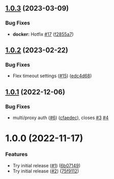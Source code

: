 ## [1.0.3](https://github.com/dns3l/ingress/compare/v1.0.2...v1.0.3) (2023-03-09)


### Bug Fixes

* **docker:** Hotfix [#17](https://github.com/dns3l/ingress/issues/17) ([f2855a7](https://github.com/dns3l/ingress/commit/f2855a790abcc05ebfdca68655a45107bd4fdb0d))

## [1.0.2](https://github.com/dns3l/ingress/compare/v1.0.1...v1.0.2) (2023-02-22)


### Bug Fixes

* Flex timeout settings ([#15](https://github.com/dns3l/ingress/issues/15)) ([edc4d68](https://github.com/dns3l/ingress/commit/edc4d683f961c375b5ef5a4334dc860d98c7a4f4))

## [1.0.1](https://github.com/dns3l/ingress/compare/v1.0.0...v1.0.1) (2022-12-06)


### Bug Fixes

* multi/proxy auth ([#6](https://github.com/dns3l/ingress/issues/6)) ([cfaedec](https://github.com/dns3l/ingress/commit/cfaedec00297929031474530923949c357ff660f)), closes [#3](https://github.com/dns3l/ingress/issues/3) [#4](https://github.com/dns3l/ingress/issues/4)

# 1.0.0 (2022-11-17)


### Features

* Try initial release ([#1](https://github.com/dns3l/ingress/issues/1)) ([6b07149](https://github.com/dns3l/ingress/commit/6b0714902bab80d7f0b107168f5d5557189b322b))
* Try initial release ([#2](https://github.com/dns3l/ingress/issues/2)) ([75f9112](https://github.com/dns3l/ingress/commit/75f911244ade203975b9f60c12e4cc19fd47e6d9))
